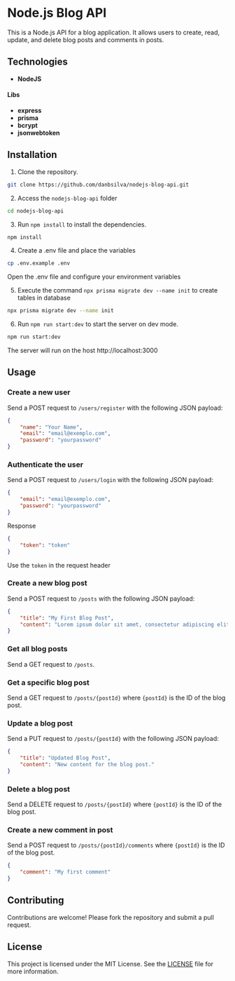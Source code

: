 # Node.js Blog API

This is a Node.js API for a blog application. It allows users to create, read, update, and delete blog posts and comments in posts.

## Technologies

* **NodeJS**

#### Libs

* **express**
* **prisma**
* **bcrypt**
* **jsonwebtoken**

## Installation

1. Clone the repository.
```bash
git clone https://github.com/danbsilva/nodejs-blog-api.git
```

2. Access the `nodejs-blog-api` folder
```bash
cd nodejs-blog-api
```

3. Run `npm install` to install the dependencies.
```bash
npm install
```

4. Create a .env file and place the variables
```bash
cp .env.example .env
```
Open the .env file and configure your environment variables

5. Execute the command `npx prisma migrate dev --name init` to create tables in database
```bash
npx prisma migrate dev --name init
```

6. Run `npm run start:dev` to start the server on dev mode.
```bash
npm run start:dev
```
The server will run on the host http://localhost:3000


## Usage

### Create a new user
Send a POST request to `/users/register` with the following JSON payload:

```json
{
    "name": "Your Name",
    "email": "email@exemplo.com",
    "password": "yourpassword"
}
```

### Authenticate the user
Send a POST request to `/users/login` with the following JSON payload:

```json
{
    "email": "email@exemplo.com",
    "password": "yourpassword"
}
```

Response
```json
{
    "token": "token"
}
```
Use the `token` in the request header

### Create a new blog post

Send a POST request to `/posts` with the following JSON payload:

```json
{
    "title": "My First Blog Post",
    "content": "Lorem ipsum dolor sit amet, consectetur adipiscing elit."
}
```

### Get all blog posts

Send a GET request to `/posts`.

### Get a specific blog post

Send a GET request to `/posts/{postId}` where `{postId}` is the ID of the blog post.

### Update a blog post

Send a PUT request to `/posts/{postId}` with the following JSON payload:

```json
{
    "title": "Updated Blog Post",
    "content": "New content for the blog post."
}
```

### Delete a blog post

Send a DELETE request to `/posts/{postId}` where `{postId}` is the ID of the blog post.


### Create a new comment in post

Send a POST request to `/posts/{postId}/comments` where `{postId}` is the ID of the blog post.

```json
{
    "comment": "My first comment"
}
```


## Contributing

Contributions are welcome! Please fork the repository and submit a pull request.

## License

This project is licensed under the MIT License. See the [LICENSE](LICENSE) file for more information.
